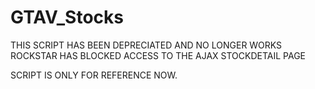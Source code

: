 # GTAV_Stocks


THIS SCRIPT HAS BEEN DEPRECIATED AND NO LONGER WORKS 
ROCKSTAR HAS BLOCKED ACCESS TO THE AJAX STOCKDETAIL PAGE

SCRIPT IS ONLY FOR REFERENCE NOW.
